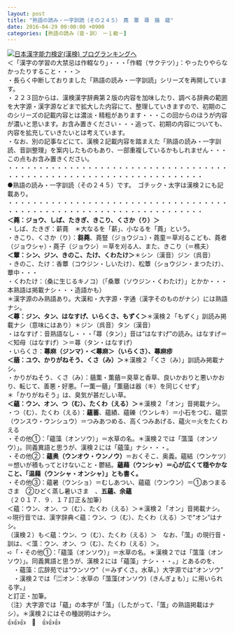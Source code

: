 ```yaml
---
layout: post
title: "熟語の読み・一字訓読（その２４５）　蕘　蕈　蕁　蕕　蘊"
date: 2016-04-29 00:00:00 +0900
categories: [熟語の読み（音・訓）　ー１級－]
---
```


[![](/syuusyuu9701/assets/images/熟語の読み・一字訓読（その２４５）-蕘-蕈-蕁-蕕-蘊-br_c_3028_1.gif)](http://blog.with2.net/link.php?1659096:3028 "日本漢字能力検定(漢検) ブログランキングへ")[日本漢字能力検定(漢検) ブログランキングへ](http://blog.with2.net/link.php?1659096:3028)  
＜「漢字の学習の大禁忌は作輟なり」・・・「作輟（サクテツ）」：やったりやらなかったりすること・・・＞  
・長らく中断しておりました「熟語の読み・一字訓読」シリーズを再開しています。  
・２２３回からは、漢検漢字辞典第２版の内容を加味したり、調べる辞典の範囲を大字源・漢字源などまで拡大した内容にて、整理していきますので、初期のこのシリーズの記載内容とは濃淡・精粗があります・・・この回からのほうが内容が濃いと思います。お含み置きください・・・追って、初期の内容についても、内容を拡充していきたいとは考えています。  
・なお、別の記事などにて、漢検２記載内容を踏まえた「熟語の読み・一字訓読、音訓整理」を案内したものもあり、一部重複しているかもしれません・・・この点もお含み置きください。  
・・・・・・・・・・・・・・・・・・・・・・・・・・・・・・・・・・・・・・・・・・・・・・・・・・・・・・・・・・・・・・・・・・・・  
●熟語の読み・一字訓読（その２４５）です。　ゴチック・太字は漢検２にも記載あり。  
・・・・・・・・・・・・・・・・・・・・・・・・・・・・・・・・・・・・・・・・・・・・・・・・・・・・・・・・・・・・・・・・・・・・  
**＜蕘：ジョウ、しば、たきぎ、きこり、くさか（り）＞**  
・しば、たきぎ：薪蕘　＊大なるを「薪」、小なるを「蕘」という。  
・きこり、くさか（り）：**芻蕘**、蕘豎（ジョウジュ）・蕘童＝草刈るこども、蕘者（ジョウシャ）・蕘子（ジョウシ）＝草を刈る人、また、きこり（＝樵夫）  
**＜蕈：シン、ジン、きのこ、たけ、くわたけ＞**＊シン（漢音）ジン（呉音）  
・きのこ、たけ：香蕈（コウジン・しいたけ）、松蕈（ショウジン・まつたけ）、蕈中・・・  
・くわたけ：（桑に生じるキノコ）（「桑蕈（ソウジン・くわたけ）」とかか・・・本熟語は掲載ナシ・・・造語かも）  
＊漢字源のみ熟語あり。大漢和・大字源・字通（漢字そのものがナシ）には熟語ナシ。  
**＜蕁：ジン、タン、はなすげ、いらくさ、もずく＞**＊漢検２「もずく」訓読み掲載ナシ（意味にはあり）＊ジン（呉音）タン（漢音）  
・はなすげ：音熟語なし・・・「蕁（タン）」音は“はなすげ”の読み。はなすげ＝＜知母（はなすげ）＞＝蕁（タン・はなすげ）  
・いらくさ：**蕁麻（ジンマ）・＜蕁麻＞（いらくさ）、蕁麻疹**  
**＜蕕：ユウ、かりがねそう、くさ（み）＞**＊漢検２「くさ（み）」訓読み掲載ナシ。  
・かりがねそう、くさ（み）：蕕薫・薫蕕＝臭草と香草、良いかおりと悪いかおり、転じて、善悪・好悪。「一薫一蕕」「薫蕕は器（キ）を同じくせず」  
＊「かりがねそう」は、臭気が甚だしい草。  
**＜蘊：ウン、オン、つ（む）、たくわ（える）＞**＊漢検２「オン」音掲載ナシ。  
・つ（む）、たくわ（える）：**蘊蓄**、蘊績、蘊礫（ウンレキ）＝小石をつむ、蘊崇（ウンスウ・ウンシュウ）＝つみあつめる、高くつみあげる、蘊火＝火をたくわえる  
・その他①：「蘊藻（オンソウ）」＝水草の名。＊漢検２では「薀藻（オンソウ）」。同義異語と思うが、漢検２には「蘊藻」ナシ・・・。  
・その他②：**蘊奥（ウンオウ・ウンノウ）**＝おくそこ、奥義。蘊結（ウンケツ）＝想いが積もってとけないこと・鬱結。**蘊藉（ウンシャ）＝心が広くて穏やかなこと、「温藉（ウンシャ・オンシャ）」とも書く。**  
・その他③：蘊暑（ウンショ）＝むしあつい、蘊蘊（ウンウン）＝①あつまるさま　②ひどく蒸し暑いさま　、**五蘊、余蘊**  
（２０１７．９．１７訂正＆加筆）  
＜蘊：ウン、オン、つ（む）、たくわ（える）＞＊漢検２「オン」音掲載ナシ。  
➪現行音では、漢字辞典＜蘊：ウン、つ（む）、たくわ（える）＞で“オン”はナシ。  
（漢検２）も＜蘊：ウン、つ（む）、たくわ（える）＞　なお、「薀」の現行音・訓は、＜薀：ウン、オン、つ（む）、たくわ（える）＞。  
➪「・その他①：「蘊藻（オンソウ）」＝水草の名。＊漢検２では「薀藻（オンソウ）」。同義異語と思うが、漢検２には「蘊藻」ナシ・・・。」とあるのを、  
　・蘊藻：広辞苑では“ウンソウ”（＝みずくさ。水草。）大字源では“オンソウ”  
　・漢検２では「🈔オン：水草の「薀藻(オンソウ)（きんぎょも）」に用いられる字。」  
と訂正・加筆。  
（注）大字源では「蘊」の本字が「薀」（したがって、「薀」の熟語掲載はナシ）。＊漢検２にはその種説明はナシ。  
👍👍👍　🐒　👍👍👍  